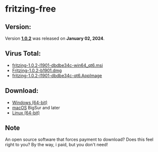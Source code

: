 
# fritzing-free


## Version:
Version **[1.0.2](https://fritzing.org/releases/1-0-2)** was released on **January 02, 2024**.

## Virus Total:  
- [fritzing-1.0.2-l1901-dbdbe34c-win64_qt6.msi](https://www.virustotal.com/gui/file/d422c0bd1851b18d983cf3eac6273da76d551e15d708fd87f9086d806e751027)  
- [Fritzing-1.0.2-b1901.dmg](https://www.virustotal.com/gui/file/b55f4fbac338e854c49e867af78ed19bd5b27751e0fb346dd967706fe99fd39f)
- [fritzing-1.0.2-l1901-dbdbe34c-qt6.AppImage](https://www.virustotal.com/gui/file/11d38afb218335042cd81d69672f2d3bb89e71d06fa0ee4fda8a97a77e7484b5)  

## Download:
-   [Windows (64-bit)](https://www.dropbox.com/scl/fi/046m0jlj5b4pt2z3ks90l/fritzing-1.0.2-l1901-dbdbe34c-win64_qt6.msi?rlkey=wgmamkbdkribsx41jc5h7mhdd&dl=1)
-   [macOS](https://www.dropbox.com/scl/fi/mlesgf3rp8b8p4so3wp2u/Fritzing-1.0.2-b1901.dmg?rlkey=iwx4ede3f4duj9cphkuuhhwz0&dl=1) BigSur and later
-   [Linux (64-bit)](https://www.dropbox.com/scl/fi/yf328s0j1g0rsqmdpvvof/fritzing-1.0.2-l1901-dbdbe34c-qt6.AppImage?rlkey=k3inbjo5iw58n5bd21vsbczmu&dl=1)

## Note
An open source software that forces payment to download? Does this feel right to you? By the way, i paid, but you don't need!
